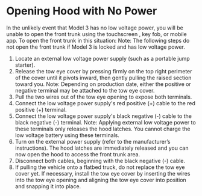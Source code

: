 # Opening Hood with No Power

In the unlikely event that Model 3 has no low voltage power, you will be unable to open the front trunk using the touchscreen , key fob, or mobile app. To open the front trunk in this situation:
Note: The following steps do not open the front trunk if Model 3 is locked and has low voltage power.
1. Locate an external low voltage power supply (such as a portable jump starter).
2. Release the tow eye cover by pressing firmly on the top right perimeter of the cover until it pivots inward, then gently pulling the raised section toward you.
Note: Depending on production date, either the positive or negative terminal may be attached to the tow eye cover.
3. Pull the two wires out of the tow eye opening to expose both terminals.
4. Connect the low voltage power supply's red positive (+) cable to the red positive (+) terminal.
5. Connect the low voltage power supply's black negative (-) cable to the black negative (-) terminal.
Note: Applying external low voltage power to these terminals only releases the hood latches. You cannot charge the low voltage battery using these terminals.
6. Turn on the external power supply (refer to the manufacturer’s instructions). The hood latches are immediately released and you can now open the hood to access the front trunk area.
7. Disconnect both cables, beginning with the black negative (-) cable.
8. If pulling the vehicle onto a flatbed truck, do not replace the tow eye cover yet. If necessary, install the tow eye cover by inserting the wires into the tow eye opening and aligning the tow eye cover into position and snapping it into place.